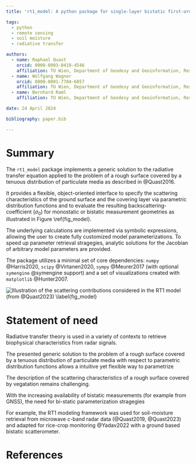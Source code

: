 ```yaml
---
title: 'rt1_model: A python package for single-layer bistatic first-order radiative transfer scattering calculations.'

tags:
  - python
  - remote sensing
  - soil moisture
  - radiative transfer

authors:
  - name: Raphael Quast  
    orcid: 0000-0003-0419-4546  
    affiliation: TU Wien, Department of Geodesy and Geoinformation, Research Unit Remote Sensing  
  - name: Wolfgang Wagner  
    orcid: 0000-0001-7704-6857  
    affiliation: TU Wien, Department of Geodesy and Geoinformation, Research Unit Remote Sensing  
  - name: Bernhard Raml  
    affiliation: TU Wien, Department of Geodesy and Geoinformation, Research Unit Remote Sensing  

date: 24 April 2024

bibliography: paper.bib

---
```


# Summary

The `rt1_model` package implements a generic solution to the radiative transfer equation applied to the problem of a rough surface covered by a tenuous distribution of particulate media as described in @Quast2016.

It provides a flexible, object-oriented interface to specify the scattering characteristics of the ground surface and the covering layer via parametric distribution functions and to evaluate the resulting backscattering-coefficient ($\sigma_0$) for monostatic or bistatic measurement geometries as illustrated in Figure \ref{fig_model}.

The underlying calculations are implemented via symbolic expressions, allowing the user to create fully customized model parameterizations. To speed up parameter retrieval stragegies, analytic solutions for the Jacobian of arbitrary model parameters are provided.

The package utilizes a minimal set of core dependencies: `numpy` @Harris2020, `scipy` @Virtanen2020, `sympy` @Meurer2017 (with optional `symengine` @symengine support) and a set of visualizations created with `matplotlib` @Hunter2007.

![Illustration of the scattering contributions considered in the RT1 model (from @Quast2023) \label{fig_model}](docs/_static/model.png)

# Statement of need


Radiative transfer theory is used in a variety of contexts to retrieve biophysical characteristics from radar signals.

The presented generic solution to the problem of a rough surface covered by a tenuous distribution of particulate media with respect to parametric distribution functions allows a intuitive yet flexible way to parametrize


The description of the scattering characteristics of a rough surface covered by vegatation remains challenging.


With the increasing availability of bistatic measurements (for example from GNSS), the need for bi-static parameterization stragegies  

For example, the RT1 modeling framework was used for soil-moisture retrieval from microwave c-band radar data (@Quast2019, @Quast2023) and adapted for rice-crop monitoring @Yadav2022 with a ground based bistatic scatterometer.





# References

